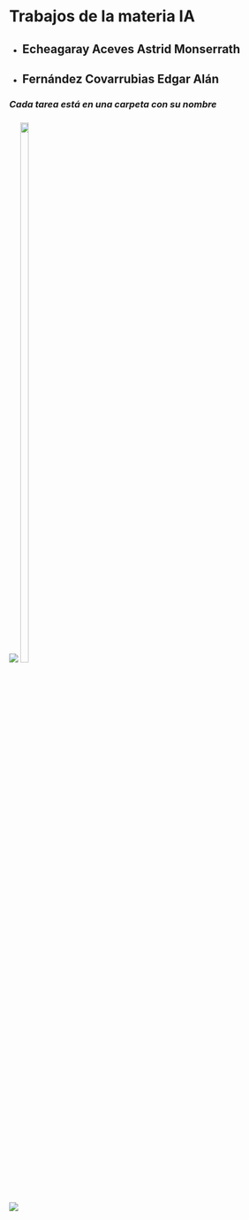 <HTML>
  <h1><b>Trabajos de la materia IA</b></h1>
  
  <ul>
    <li>
      <h2>Echeagaray Aceves Astrid Monserrath</h2>
    </li>
    <li>
      <h2>Fernández Covarrubias Edgar Alán</h2>
    </li>
  </ul>

  <h3><i>Cada tarea está en una carpeta con su nombre</i><h3>

  <div style="display: inline-block;">
  <img src="https://media.tenor.com/5BYK-WS0__gAAAAM/cool-fun.gif"> 
  <img style="width: 50%; height: 50%;" src="https://i.pinimg.com/originals/25/8e/4e/258e4e35c1af204de8a1fbdf39539cd8.gif">
  <img src="https://media.tenor.com/5BYK-WS0__gAAAAM/cool-fun.gif">
  </div>
</HTML>
